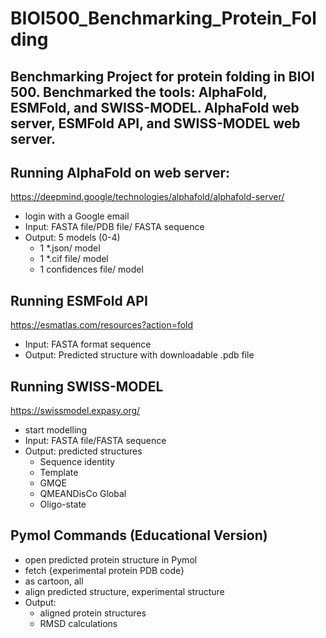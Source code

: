 # BIOI500_Benchmarking_Protein_Folding

## Benchmarking Project for protein folding in BIOI 500. Benchmarked the tools: AlphaFold, ESMFold, and SWISS-MODEL. AlphaFold web server, ESMFold API, and SWISS-MODEL web server. 


## Running AlphaFold on web server:
https://deepmind.google/technologies/alphafold/alphafold-server/
  - login with a Google email
  - Input: FASTA file/PDB file/ FASTA sequence
  - Output: 5 models (0-4)
    -   1 *.json/ model
    -   1 *.cif file/ model
    -   1 confidences file/ model
   
## Running ESMFold API  
https://esmatlas.com/resources?action=fold 
  - Input: FASTA format sequence
  - Output: Predicted structure with downloadable .pdb file


## Running SWISS-MODEL
https://swissmodel.expasy.org/ 
  - start modelling
  - Input: FASTA file/FASTA sequence
  - Output: predicted structures
      - Sequence identity
      - Template
      - GMQE
      - QMEANDisCo Global
      - Oligo-state

## Pymol Commands (Educational Version)
- open predicted protein structure in Pymol
- fetch {experimental protein PDB code}
- as cartoon, all
- align predicted structure, experimental structure
- Output:
  - aligned protein structures
  - RMSD calculations
  
   



